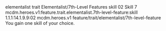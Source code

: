 <ability>
  <metadata>
    <class>elementalist</class>
    <feature_type>trait</feature_type>
    <file_dpath>Elementalist/7th-Level Features</file_dpath>
    <item_id>skill</item_id>
    <item_index>02</item_index>
    <item_name>Skill</item_name>
    <level>7</level>
    <scc>mcdm.heroes.v1:feature.trait.elementalist.7th-level-feature:skill</scc>
    <scdc>1.1.1:14.1.9.9:02</scdc>
    <source>mcdm.heroes.v1</source>
    <type>feature/trait/elementalist/7th-level-feature</type>
  </metadata>
  <effects>
    <effect type="mundane">You gain one skill of your choice.</effect>
  </effects>
</ability>
